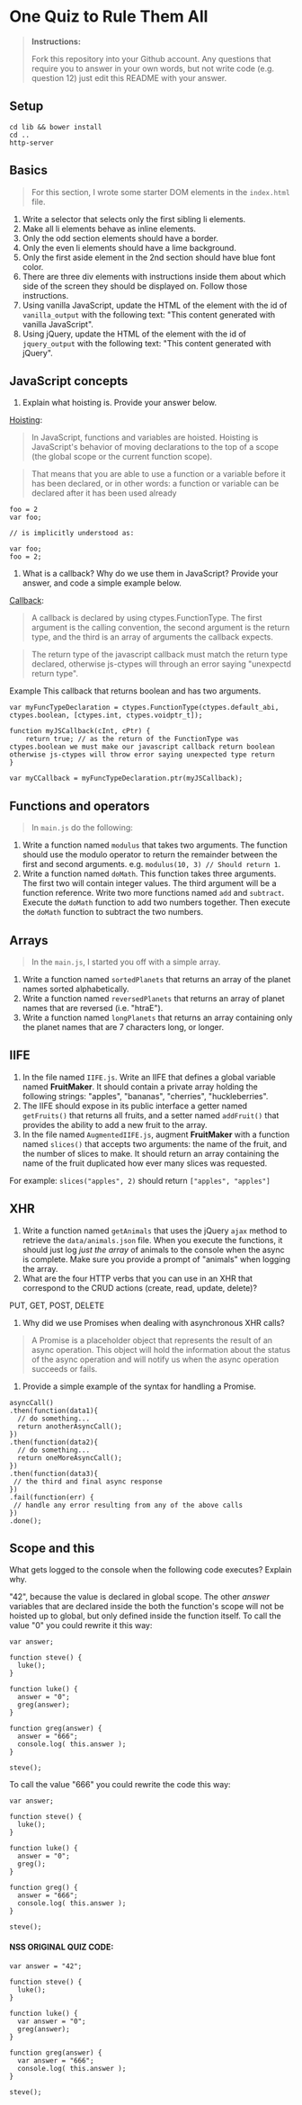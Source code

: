 # One Quiz to Rule Them All

> **Instructions:**
>
> Fork this repository into your Github account. Any questions that require you to answer in your own words, but not write code (e.g. question 12) just edit this README with your answer.

## Setup

```
cd lib && bower install
cd ..
http-server
```

## Basics

> For this section, I wrote some starter DOM elements in the `index.html` file.

1. Write a selector that selects only the first sibling li elements.
2. Make all li elements behave as inline elements.
3. Only the odd section elements should have a border.
4. Only the even li elements should have a lime background.
5. Only the first aside element in the 2nd section should have blue font color.
6. There are three div elements with instructions inside them about which side of the screen they should be displayed on. Follow those instructions.
7. Using vanilla JavaScript, update the HTML of the element with the id of `vanilla_output` with the following text: "This content generated with vanilla JavaScript".
8. Using jQuery, update the HTML of the element with the id of `jquery_output` with the following text: "This content generated with jQuery".

## JavaScript concepts
1. Explain what hoisting is. Provide your answer below.

[Hoisting](https://developer.mozilla.org/en-US/docs/Glossary/Hoisting):
  >In JavaScript, functions and variables are hoisted. Hoisting is JavaScript's behavior of moving declarations to the top of a scope (the global scope or the current function scope).

>That means that you are able to use a function or a variable before it has been declared, or in other words: a function or variable can be declared after it has been used already

```
foo = 2
var foo;

// is implicitly understood as:

var foo;
foo = 2;
```

1. What is a callback? Why do we use them in JavaScript? Provide your answer, and code a simple example below.

[Callback](https://developer.mozilla.org/en-US/docs/Mozilla/js-ctypes/Using_js-ctypes/Declaring_and_Using_Callbacks):
  >A callback is declared by using ctypes.FunctionType. The first argument is the calling convention, the second argument is the return type, and the third is an array of arguments the callback expects.

 >The return type of the javascript callback must match the return type declared, otherwise js-ctypes will through an error saying "unexpectd return type".
 
Example
This callback that returns boolean and has two arguments.

```
var myFuncTypeDeclaration = ctypes.FunctionType(ctypes.default_abi, ctypes.boolean, [ctypes.int, ctypes.voidptr_t]);

function myJSCallback(cInt, cPtr) {
    return true; // as the return of the FunctionType was ctypes.boolean we must make our javascript callback return boolean otherwise js-ctypes will throw error saying unexpected type return
}

var myCCallback = myFuncTypeDeclaration.ptr(myJSCallback);
```
 

## Functions and operators

> In `main.js` do the following:

1. Write a function named `modulus` that takes two arguments. The function should use the modulo operator to return the remainder between the first and second arguments.  e.g. `modulus(10, 3) // Should return 1`.
1. Write a function named `doMath`. This function takes three arguments.  The first two will contain integer values. The third argument will be a function reference. Write two more functions named `add` and `subtract`. Execute the `doMath` function to add two numbers together. Then execute the `doMath` function to subtract the two numbers.

## Arrays

> In the `main.js`, I started you off with a simple array.

1. Write a function named `sortedPlanets` that returns an array of the planet names sorted alphabetically.
1. Write a function named `reversedPlanets` that returns an array of planet names that are reversed (i.e. "htraE").
1. Write a function named `longPlanets` that returns an array containing only the planet names that are 7 characters long, or longer.

## IIFE

1. In the file named `IIFE.js`. Write an IIFE that defines a global variable named **FruitMaker**. It should contain a private array holding the following strings: "apples", "bananas", "cherries", "huckleberries".
1. The IIFE should expose in its public interface a getter named `getFruits()` that returns all fruits, and a setter named `addFruit()` that provides the ability to add a new fruit to the array.
1. In the file named `AugmentedIIFE.js`, augment **FruitMaker** with a function named `slices()` that accepts two arguments: the name of the fruit, and the number of slices to make. It should return an array containing the name of the fruit duplicated how ever many slices was requested.

  For example: `slices("apples", 2)` should return `["apples", "apples"]`

## XHR

1. Write a function named `getAnimals` that uses the jQuery `ajax` method to retrieve the `data/animals.json` file. When you execute the functions, it should just log *just the array* of animals to the console when the async is complete. Make sure you provide a prompt of "animals" when logging the array.
1. What are the four HTTP verbs that you can use in an XHR that correspond to the CRUD actions (create, read, update, delete)?

  PUT, GET, POST, DELETE

1. Why did we use Promises when dealing with asynchronous XHR calls?

  > A Promise is a placeholder object that represents the result of an async operation. This object will hold the information about the status of the async operation and will notify us when the async operation succeeds or fails.

1. Provide a simple example of the syntax for handling a Promise.
  ```
  asyncCall()
.then(function(data1){
    // do something...
    return anotherAsyncCall();
})
.then(function(data2){
    // do something...  
    return oneMoreAsyncCall();    
})
.then(function(data3){
   // the third and final async response
})
.fail(function(err) {
   // handle any error resulting from any of the above calls    
})
.done();

```

## Scope and this

What gets logged to the console when the following code executes? Explain why.

"42", because the value is declared in global scope. The other _answer_ variables that are declared inside the both the function's scope will not be hoisted up to global, but only defined inside the function itself. To call the value "0" you could rewrite it this way:
```
var answer;

function steve() {
  luke();
}

function luke() {
  answer = "0";
  greg(answer);
}

function greg(answer) {
  answer = "666";
  console.log( this.answer );
}

steve();
```
To call the value "666" you could rewrite the code this way:

```
var answer;

function steve() {
  luke();
}

function luke() {
  answer = "0";
  greg();
}

function greg() {
  answer = "666";
  console.log( this.answer );
}

steve();
```

#### NSS ORIGINAL QUIZ CODE: 
```
var answer = "42";

function steve() {
  luke();
}

function luke() {
  var answer = "0";
  greg(answer);
}

function greg(answer) {
  var answer = "666";
  console.log( this.answer );
}

steve();
```

